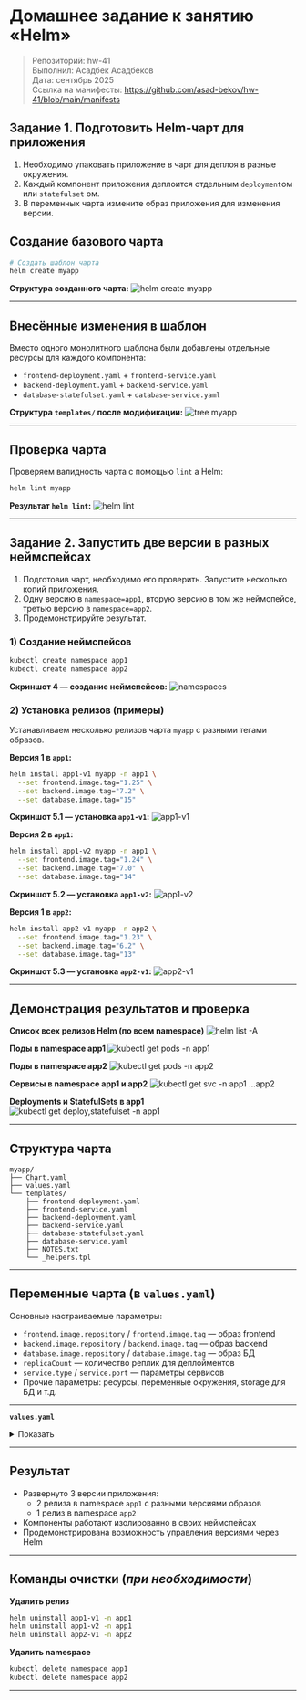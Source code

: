 # Домашнее задание к занятию «Helm»

> Репозиторий: hw-41\
> Выполнил: Асадбек Асадбеков\
> Дата: сентябрь 2025\
> Ссылка на манифесты: https://github.com/asad-bekov/hw-41/blob/main/manifests

## Задание 1. Подготовить Helm-чарт для приложения

1. Необходимо упаковать приложение в чарт для деплоя в разные окружения.
2. Каждый компонент приложения деплоится отдельным `deployment`ом или `statefulset` ом.
3. В переменных чарта измените образ приложения для изменения версии.


## Cоздание базового чарта

```bash
# Создать шаблон чарта
helm create myapp
```

**Структура созданного чарта:**
![helm create myapp](https://github.com/asad-bekov/hw-41/blob/main/img/1.PNG)

---

## Внесённые изменения в шаблон

Вместо одного монолитного шаблона были добавлены отдельные ресурсы для каждого компонента:

- `frontend-deployment.yaml` + `frontend-service.yaml`
- `backend-deployment.yaml` + `backend-service.yaml`
- `database-statefulset.yaml` + `database-service.yaml`

**Структура `templates/` после модификации:**
![tree myapp](https://github.com/asad-bekov/hw-41/blob/main/img/2.PNG)

---

## Проверка чарта

Проверяем валидность чарта с помощью `lint` а Helm:

```bash
helm lint myapp
```

**Результат `helm lint`:**
![helm lint](https://github.com/asad-bekov/hw-41/blob/main/img/3.PNG)

---

## Задание 2. Запустить две версии в разных неймспейсах

1. Подготовив чарт, необходимо его проверить. Запуститe несколько копий приложения.
2. Одну версию в `namespace=app1`, вторую версию в том же неймспейсе, третью версию в `namespace=app2`.
3. Продемонстрируйте результат.

### 1) Создание неймспейсов

```bash
kubectl create namespace app1
kubectl create namespace app2
```

**Скриншот 4 — создание неймспейсов:**
![namespaces](https://github.com/asad-bekov/hw-41/blob/main/img/5.PNG)

### 2) Установка релизов (примеры)

Устанавливаем несколько релизов чарта `myapp` с разными тегами образов.

**Версия 1 в `app1`:**

```bash
helm install app1-v1 myapp -n app1 \
  --set frontend.image.tag="1.25" \
  --set backend.image.tag="7.2" \
  --set database.image.tag="15"
```

**Скриншот 5.1 — установка `app1-v1`:**
![`app1-v1`](https://github.com/asad-bekov/hw-41/blob/main/img/6.1.PNG)

**Версия 2 в `app1`:**

```bash
helm install app1-v2 myapp -n app1 \
  --set frontend.image.tag="1.24" \
  --set backend.image.tag="7.0" \
  --set database.image.tag="14"
```

**Скриншот 5.2 — установка `app1-v2`:**
![`app1-v2`](https://github.com/asad-bekov/hw-41/blob/main/img/6.2.PNG)

**Версия 1 в `app2`:**

```bash
helm install app2-v1 myapp -n app2 \
  --set frontend.image.tag="1.23" \
  --set backend.image.tag="6.2" \
  --set database.image.tag="13"
```

**Скриншот 5.3 — установка `app2-v1`:**
![`app2-v1`](https://github.com/asad-bekov/hw-41/blob/main/img/6.3.PNG)

---

## Демонстрация результатов и проверка

**Список всех релизов Helm (по всем namespace)**
![helm list -A](https://github.com/asad-bekov/hw-41/blob/main/img/7.PNG)

**Поды в namespace app1**
![kubectl get pods -n app1](https://github.com/asad-bekov/hw-41/blob/main/img/8.PNG)

**Поды в namespace app2**
![kubectl get pods -n app2](https://github.com/asad-bekov/hw-41/blob/main/img/9.PNG)

**Сервисы в namespace app1 и app2**
![kubectl get svc -n app1 ...app2](https://github.com/asad-bekov/hw-41/blob/main/img/10.PNG)

**Deployments и StatefulSets в app1**
![kubectl get deploy,statefulset -n app1](https://github.com/asad-bekov/hw-41/blob/main/img/11.PNG)


---

## Структура чарта

```
myapp/
├── Chart.yaml
├── values.yaml
└── templates/
    ├── frontend-deployment.yaml
    ├── frontend-service.yaml
    ├── backend-deployment.yaml
    ├── backend-service.yaml
    ├── database-statefulset.yaml
    ├── database-service.yaml
    ├── NOTES.txt
    └── _helpers.tpl
```

---

## Переменные чарта (в `values.yaml`)

Основные настраиваемые параметры:

- `frontend.image.repository` / `frontend.image.tag` — образ frontend
- `backend.image.repository` / `backend.image.tag` — образ backend
- `database.image.repository` / `database.image.tag` — образ БД
- `replicaCount` — количество реплик для деплойментов
- `service.type` / `service.port` — параметры сервисов
- Прочие параметры: ресурсы, переменные окружения, storage для БД и т.д.

---

**`values.yaml`**

<details>
<summary>Показать</summary> 

```yaml
global:
  environment: production
frontend:
  enabled: true
  image:
    repository: nginx
    tag: "1.25"
    pullPolicy: IfNotPresent
  replicaCount: 2
  service:
    type: ClusterIP
    port: 80
backend:
  enabled: true  
  image:
    repository: redis
    tag: "7.2"
    pullPolicy: IfNotPresent
  replicaCount: 1
  service:
    type: ClusterIP
    port: 6379
database:
  enabled: true
  statefulset: true
  image:
    repository: postgres
    tag: "15"
    pullPolicy: IfNotPresent
  replicaCount: 1
  service:
    type: ClusterIP
    port: 5432
serviceAccount:
create: false
```
</details>

---

## Результат

- Развернуто 3 версии приложения:
  - 2 релиза в namespace `app1` с разными версиями образов
  - 1 релиз в namespace `app2`
- Компоненты работают изолированно в своих неймспейсах
- Продемонстрирована возможность управления версиями через Helm

---

## Команды очистки (*при необходимости*)

**Удалить релиз**

```bash
helm uninstall app1-v1 -n app1
helm uninstall app1-v2 -n app1
helm uninstall app2-v1 -n app2
```

**Удалить namespace** 

```bash
kubectl delete namespace app1
kubectl delete namespace app2
```

---

